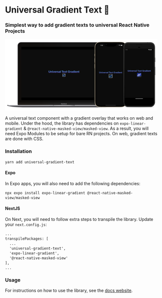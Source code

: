 # Universal Gradient Text 🌌

### Simplest way to add gradient texts to universal React Native Projects

![Banner](./apps/web/asset/banner.png)

A universal text component with a gradient overlay that works on web and mobile. Under the hood, the library has dependencies on `expo-linear-gradient` & `@react-native-masked-view/masked-view`. As a result, you will need Expo Modules to be setup for bare RN projects. On web, gradient texts are done with CSS.

### Installation

```
yarn add universal-gradient-text
```

#### Expo

In Expo apps, you will also need to add the following dependencies:

```
npx expo install expo-linear-gradient @react-native-masked-view/masked-view
```

#### NextJS

On Next, you will need to follow extra steps to transpile the library. Update your `next.config.js`:

```
...
transpilePackages: [
  ...
  'universal-gradient-text',
  'expo-linear-gradient',
  '@react-native-masked-view'
],
...
```

### Usage

For instructions on how to use the library, see the [docs website](https://universal-gradient-text.vercel.app/).
